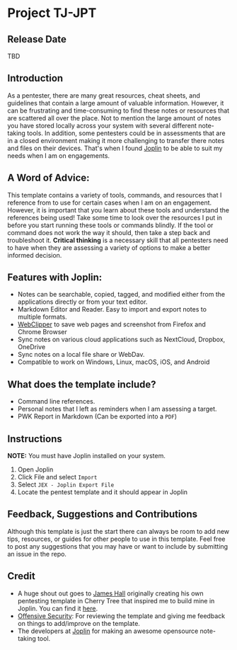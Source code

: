 # Project TJ-JPT

## Release Date
TBD

## Introduction
As a pentester, there are many great resources, cheat sheets, and guidelines that contain a large amount of valuable 
information. However, it can be frustrating and time-consuming to find these notes or resources that are scattered all 
over the place. Not to mention the large amount of notes you have stored locally across your system with several 
different note-taking tools. In addition, some pentesters could be in assessments that are in a closed environment 
making it more challenging to transfer there notes and files on their devices. That's when I found [Joplin][Joplin] 
to be able to suit my needs when I am on engagements.

## A Word of Advice:
This template contains a variety of tools, commands, and resources that I reference from to use for certain cases when 
I am on an engagement. However, it is important that you learn about these tools and understand the references being 
used! Take some time to look over the resources I put in before you start running these tools or commands blindly. If 
the tool or command does not work the way it should, then take a step back and troubleshoot it. **Critical thinking** 
is a necessary skill that all pentesters need to have when they are assessing a variety of options to make a better 
informed decision.

## Features with Joplin:
- Notes can be searchable, copied, tagged, and modified either from the applications directly or from your text editor.
- Markdown Editor and Reader. Easy to import and export notes to multiple formats. 
- [WebClipper][WebClipper] to save web pages and screenshot from Firefox and Chrome Browser
- Sync notes on various cloud applications such as NextCloud, Dropbox, OneDrive
- Sync notes on a local file share or WebDav. 
- Compatible to work on Windows, Linux, macOS, iOS, and Android

## What does the template include?
- Command line references.
- Personal notes that I left as reminders when I am assessing a target.
- PWK Report in Markdown (Can be exported into a `PDF`)

## Instructions
**NOTE:** You must have Joplin installed on your system.
1. Open Joplin
2. Click File and select `Import`
3. Select `JEX - Joplin Export File`
4. Locate the pentest template and it should appear in Joplin

## Feedback, Suggestions and Contributions
Although this template is just the start there can always be room to add new tips, resources, or guides for other 
people to use in this template. Feel free to post any suggestions that you may have or want to include by submitting 
an issue in the repo. 

## Credit
- A huge shout out goes to [James Hall][James Hall] originally creating his own pentesting template in Cherry Tree 
that inspired me to build mine in Joplin. You can find it [here][Github].
- [Offensive Security][Offensive Security]: For reviewing the template and giving me feedback on things to 
add/improve on the template.
- The developers at [Joplin][Joplin] for making an awesome opensource note-taking tool.
 
[Joplin]:               https://joplinapp.org/
[WebClipper]:           https://joplinapp.org/clipper/
[James Hall]:           https://twitter.com/411Hall
[Github]:               https://411hall.github.io/OSCP-Preparation/
[Offensive Security]:   https://www.offensive-security.com/
